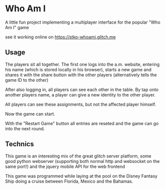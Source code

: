 # Who Am I
A little fun project implementing a multiplayer interface for the popular "Who Am I" game

see it working online on https://stko-whoami.glitch.me

## Usage
The players sit all together. The first one logs into the a.m. website, entering his name (which is stored locally in his browser), starts a new game and shares it with the share button with the other players (alternatively tells the game ID to the other)

After also logging in, all players can see each other in the table. By tap onto another players name, a player can give a new identity to the other player.

All players can see these assignments, but not the affected player himself.

Now the game can start.

With the "Restart Game" button all entries are reseted and the game can go into the next round.

## Technics
This game is an interesting mix of the great glitch server platform, some good python webserver (supporting both normal http and websocket on the same port!) and the jquery mobile API for the web frontend

This game was programmed while laying at the pool on the Disney Fantasy Ship doing a cruise between Florida, Mexico and the Bahamas.